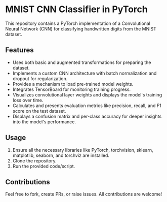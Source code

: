 # MNIST CNN Classifier in PyTorch

This repository contains a PyTorch implementation of a Convolutional Neural Network (CNN) for classifying handwritten digits from the MNIST dataset.

## Features
- Uses both basic and augmented transformations for preparing the dataset.
- Implements a custom CNN architecture with batch normalization and dropout for regularization.
- Provides a mechanism to load pre-trained model weights.
- Integrates TensorBoard for monitoring training progress.
- Visualizes convolutional layer weights and displays the model's training loss over time.
- Calculates and presents evaluation metrics like precision, recall, and F1 score on the test dataset.
- Displays a confusion matrix and per-class accuracy for deeper insights into the model's performance.

## Usage
1. Ensure all the necessary libraries like PyTorch, torchvision, sklearn, matplotlib, seaborn, and torchviz are installed.
2. Clone the repository.
3. Run the provided code/script.

## Contributions
Feel free to fork, create PRs, or raise issues. All contributions are welcome!
